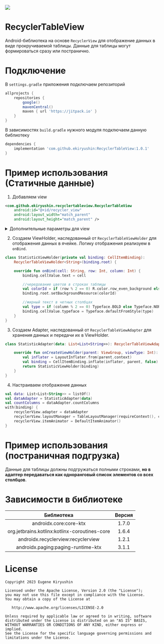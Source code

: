 [![](https://jitpack.io/v/ekiryushin/RecyclerTableView.svg)](https://jitpack.io/#ekiryushin/RecyclerTableView)
# RecyclerTableView
Android-библиотека на основе `RecyclerView` для отображение данных в виде прокручиваемой таблицы. Данные для таблицы могут формироваться сразу или постранично.

# Подключение
В `settings.gradle` приложения подключаем репозиторий
```groovy
allprojects {
    repositories {
        google()
        mavenCentral()
        maven { url 'https://jitpack.io' }
    }
}
```
В зависимостях `build.gradle` нужного модуля подключаем данную библиотеку
```groovy
dependencies {
    implementation 'com.github.ekiryushin:RecyclerTableView:1.0.1'
}
```

# Пример использования (Статичные данные)
1) Добавляем view
```xml
<com.github.ekiryushin.recyclertableview.RecyclerTableView
    android:id="@+id/recycler_view"
    android:layout_width="match_parent"
    android:layout_height="match_parent" />
```
<details><summary>Дополнительные параметры для view</summary>

| **Параметр** | **Значение по умолчанию** | **Описание** |
|:---:|:---:|:---:|
|app:divider_size|1dp|Толщина линий между ячейками|
|app:divider_color|#000000|Цвет линий между ячейками|

</details>

2) Создаем ViewHolder, наследованный от `RecyclerTableViewHolder` для отображения данных в ячейке. Логику отображения реализуем в `onBind`.
```kotlin
class StatisticViewHolder(private val binding: CellItemBinding):
    RecyclerTableViewHolder<String>(binding.root) {

    override fun onBind(cell: String, row: Int, column: Int) {
        binding.cellValue.text = cell

        //чередование цветов в строках таблицы
        val colorId = if (row % 2 == 0) R.color.row_even_background else R.color.row_odd_background
        binding.root.setBackgroundResource(colorId)

        //жирный текст в четных столбцах
        val type = if (column % 2 == 0) Typeface.BOLD else Typeface.NORMAL
        binding.cellValue.typeface = Typeface.defaultFromStyle(type)
    }
}
```
3) Создаем Adapter, наследованный от `RecyclerTableViewAdapter` для хранения данных и передачи их в ViewHolder.
```kotlin
class StatisticAdapter(data: List<List<String>>): RecyclerTableViewAdapter<String>(data) {

    override fun onCreateViewHolder(parent: ViewGroup, viewType: Int): RecyclerTableViewHolder<String> {
        val inflater = LayoutInflater.from(parent.context)
        val binding = CellItemBinding.inflate(inflater, parent, false)
        return StatisticViewHolder(binding)
    }
}
```
4) Настраиваем отображение данных
```kotlin
val data: List<List<String>> = listOf()
val dataAdapter = StatisticAdapter(data)
val countColumns = dataAdapter.countColumns
with(binding) {
    recyclerView.adapter = dataAdapter
    recyclerView.layoutManager = TableLayoutManager(requireContext(), countColumns)
    recyclerView.itemAnimator = DefaultItemAnimator()
}
```

# Пример использования (постраничная подгрузка)
Данные для таблицы должны подгружаться полными строками, __но в адаптер передаваться как одноранговый список элементов со всех столбцов__.

# Зависимости в библиотеке
| **Библиотека** | **Версия** |
|:---:|:---:|
|androidx.core:core-ktx|1.7.0|
|org.jetbrains.kotlinx:kotlinx-coroutines-core|1.6.4|
|androidx.recyclerview:recyclerview|1.2.1|
|androidx.paging:paging-runtime-ktx|3.1.1|

# License

    Copyright 2023 Eugene Kiryushin

    Licensed under the Apache License, Version 2.0 (the "License");
    you may not use this file except in compliance with the License.
    You may obtain a copy of the License at

       http://www.apache.org/licenses/LICENSE-2.0

    Unless required by applicable law or agreed to in writing, software
    distributed under the License is distributed on an "AS IS" BASIS,
    WITHOUT WARRANTIES OR CONDITIONS OF ANY KIND, either express or implied.
    See the License for the specific language governing permissions and
    limitations under the License.
